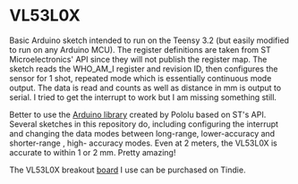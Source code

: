 # VL53L0X

Basic Arduino sketch intended to run on the Teensy 3.2 (but easily modified to run on any Arduino MCU). The register definitions are taken from ST Microelectronics' API since they will not publish the register map. The sketch reads the WHO_AM_I register and revision ID, then configures the sensor for 1 shot, repeated mode which is essentially continuous mode output. The data is read and counts as well as distance in mm is output to serial. I tried to get the interrupt to work but I am missing something still.

Better to use the [Arduino library](https://github.com/pololu/vl53l0x-arduino) created by Pololu based on ST's API. Several sketches in this repository do, including configuring the interrupt and changing the data modes between long-range, lower-accuracy and shorter-range , high- accuracy modes. Even at 2 meters, the VL53L0X is accurate to within 1 or 2 mm. Pretty amazing!

The VL53L0X breakout [board](https://www.tindie.com/products/onehorse/vl53l0x-time-of-flight-ranging-sensor/) I use can be purchased on Tindie.
